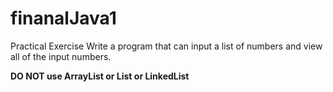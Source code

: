﻿# finanalJava1
Practical Exercise
Write a program that can input a list of numbers and
view all of the input numbers.

****DO NOT use ArrayList or List or LinkedList****
